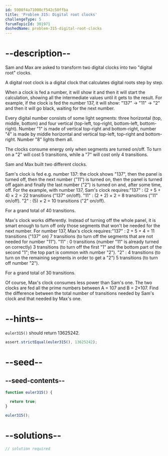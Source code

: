 ```yaml
---
id: 5900f4a71000cf542c50ffba
title: 'Problem 315: Digital root clocks'
challengeType: 5
forumTopicId: 301971
dashedName: problem-315-digital-root-clocks
---
```


# --description--

Sam and Max are asked to transform two digital clocks into two "digital root" clocks.

A digital root clock is a digital clock that calculates digital roots step by step.

When a clock is fed a number, it will show it and then it will start the calculation, showing all the intermediate values until it gets to the result. For example, if the clock is fed the number 137, it will show: "137" → "11" → "2" and then it will go black, waiting for the next number.

Every digital number consists of some light segments: three horizontal (top, middle, bottom) and four vertical (top-left, top-right, bottom-left, bottom-right). Number "1" is made of vertical top-right and bottom-right, number "4" is made by middle horizontal and vertical top-left, top-right and bottom-right. Number "8" lights them all.

The clocks consume energy only when segments are turned on/off. To turn on a "2" will cost 5 transitions, while a "7" will cost only 4 transitions.

Sam and Max built two different clocks.

Sam's clock is fed e.g. number 137: the clock shows "137", then the panel is turned off, then the next number ("11") is turned on, then the panel is turned off again and finally the last number ("2") is turned on and, after some time, off. For the example, with number 137, Sam's clock requires:"137" : (2 + 5 + 4) × 2 = 22 transitions ("137" on/off). "11" : (2 + 2) × 2 = 8 transitions ("11" on/off). "2" : (5) × 2 = 10 transitions ("2" on/off).

For a grand total of 40 transitions.

Max's clock works differently. Instead of turning off the whole panel, it is smart enough to turn off only those segments that won't be needed for the next number. For number 137, Max's clock requires:"137" : 2 + 5 + 4 = 11 transitions ("137" on) 7 transitions (to turn off the segments that are not needed for number "11"). "11" : 0 transitions (number "11" is already turned on correctly) 3 transitions (to turn off the first "1" and the bottom part of the second "1"; the top part is common with number "2"). "2" : 4 transitions (to turn on the remaining segments in order to get a "2") 5 transitions (to turn off number "2").

For a grand total of 30 transitions.

Of course, Max's clock consumes less power than Sam's one. The two clocks are fed all the prime numbers between A = 107 and B = 2×107. Find the difference between the total number of transitions needed by Sam's clock and that needed by Max's one.

# --hints--

`euler315()` should return 13625242.

```js
assert.strictEqual(euler315(), 13625242);
```

# --seed--

## --seed-contents--

```js
function euler315() {

  return true;
}

euler315();
```

# --solutions--

```js
// solution required
```
